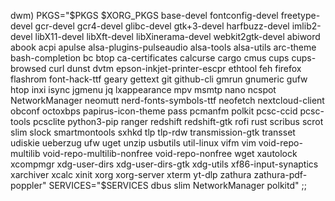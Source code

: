 dwm)
            PKGS="$PKGS $XORG_PKGS base-devel fontconfig-devel freetype-devel gcr-devel gcr4-devel glibc-devel gtk+3-devel harfbuzz-devel imlib2-devel libX11-devel libXft-devel libXinerama-devel webkit2gtk-devel abiword abook acpi apulse alsa-plugins-pulseaudio alsa-tools alsa-utils arc-theme bash-completion bc btop ca-certificates calcurse cargo cmus cups cups-browsed curl dunst dvtm epson-inkjet-printer-escpr ethtool feh firefox flashrom font-hack-ttf geary gettext git github-cli gmrun gnumeric gufw htop inxi isync jgmenu jq lxappearance mpv msmtp nano ncspot NetworkManager neomutt nerd-fonts-symbols-ttf neofetch nextcloud-client obconf octoxbps papirus-icon-theme pass pcmanfm polkit pcsc-ccid pcsc-tools pcsclite python3-pip ranger redshift redshift-gtk rofi rust scribus scrot slim slock smartmontools sxhkd tlp tlp-rdw transmission-gtk transset udiskie ueberzug ufw uget unzip usbutils util-linux vifm vim void-repo-multilib void-repo-multilib-nonfree void-repo-nonfree wget xautolock xcompmgr xdg-user-dirs xdg-user-dirs-gtk xdg-utils xf86-input-synaptics xarchiver xcalc xinit xorg xorg-server xterm yt-dlp zathura zathura-pdf-poppler"
            SERVICES="$SERVICES dbus slim NetworkManager polkitd"
        ;;
